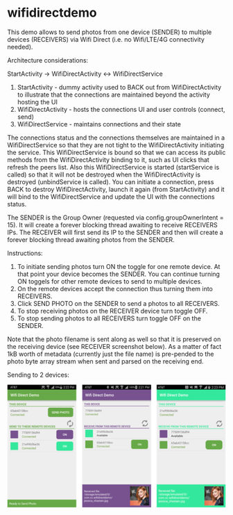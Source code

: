 # wifidirectdemo

This demo allows to send photos from one device (SENDER) to multiple devices (RECEIVERS) via Wifi Direct (i.e. no Wifi/LTE/4G connectivity needed).


Architecture considerations:

StartActivity -> WifiDirectActivity <-> WifiDirectService

1. StartActivity - dummy activity used to BACK out from WifiDirectActivity to illustrate that the connections are maintained beyond the activity hosting the UI
2. WifiDirectActivity - hosts the connections UI and user controls (connect, send)
3. WifiDirectService - maintains connections and their state

The connections status and the connections themselves are maintained in a WifiDirectService so that they are not tight to the WifiDirectActivity initiating the service. 
This WifiDirectService is bound so that we can access its public methods from the WifiDirectActivity binding to it, such as UI clicks that refresh the peers list. Also this WifiDirectService is started (startService is called) so that it will not be destroyed when the WifiDirectActivity is destroyed (unbindService is called).
You can initiate a connection, press BACK to destroy WifiDirectActivity, launch it again (from StartActivity) and it will bind to the WifiDirectService and update the UI with the connections status.

The SENDER is the Group Owner (requested via config.groupOwnerIntent = 15). It will create a forever blocking thread awaiting to receive RECEIVERS IPs. The RECEIVER will first send its IP to the SENDER and then will create a forever blocking thread awaiting photos from the SENDER.


Instructions:

1. To initiate sending photos turn ON the toggle for one remote device. At that point your device becomes the SENDER. You can continue turning ON toggels for other remote devices to send to multiple devices. 
2. On the remote devices accept the connection thus turning them into RECEIVERS. 
2. Click SEND PHOTO on the SENDER to send a photos to all RECEIVERS. 
3. To stop receiving photos on the RECEIVER device turn toggle OFF.
4. To stop sending photos to all RECEIVERS turn toggle OFF on the SENDER.

Note that the photo filename is sent along as well so that it is preserved on the receiving device (see RECEIVER screenshot below). As a matter of fact 1kB worth of metadata (currently just the file name) is pre-pended to the photo byte array stream when sent and parsed on the receiving end.


Sending to 2 devices:

![Alt text](/sender_receivers.png?raw=true "")


